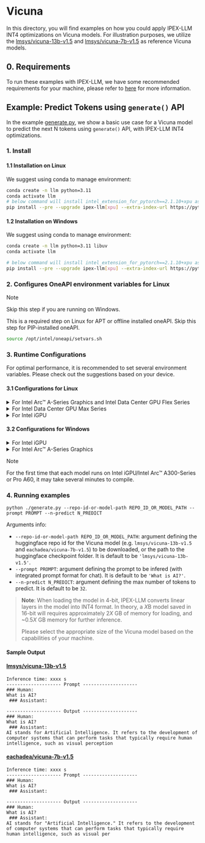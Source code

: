 # Vicuna
In this directory, you will find examples on how you could apply IPEX-LLM INT4 optimizations on Vicuna models. For illustration purposes, we utilize the [lmsys/vicuna-13b-v1.5](https://huggingface.co/lmsys/vicuna-13b-v1.5) and [lmsys/vicuna-7b-v1.5](https://huggingface.co/lmsys/vicuna-7b-v1.5) as reference Vicuna models.

## 0. Requirements
To run these examples with IPEX-LLM, we have some recommended requirements for your machine, please refer to [here](../../../README.md#requirements) for more information.

## Example: Predict Tokens using `generate()` API
In the example [generate.py](./generate.py), we show a basic use case for a Vicuna model to predict the next N tokens using `generate()` API, with IPEX-LLM INT4 optimizations.


### 1. Install
#### 1.1 Installation on Linux
We suggest using conda to manage environment:
```bash
conda create -n llm python=3.11
conda activate llm
# below command will install intel_extension_for_pytorch==2.1.10+xpu as default
pip install --pre --upgrade ipex-llm[xpu] --extra-index-url https://pytorch-extension.intel.com/release-whl/stable/xpu/us/
```

#### 1.2 Installation on Windows
We suggest using conda to manage environment:
```bash
conda create -n llm python=3.11 libuv
conda activate llm

# below command will install intel_extension_for_pytorch==2.1.10+xpu as default
pip install --pre --upgrade ipex-llm[xpu] --extra-index-url https://pytorch-extension.intel.com/release-whl/stable/xpu/us/
```

### 2. Configures OneAPI environment variables for Linux

> [!NOTE]
> Skip this step if you are running on Windows.

This is a required step on Linux for APT or offline installed oneAPI. Skip this step for PIP-installed oneAPI.

```bash
source /opt/intel/oneapi/setvars.sh
```

### 3. Runtime Configurations
For optimal performance, it is recommended to set several environment variables. Please check out the suggestions based on your device.
#### 3.1 Configurations for Linux
<details>

<summary>For Intel Arc™ A-Series Graphics and Intel Data Center GPU Flex Series</summary>

```bash
export USE_XETLA=OFF
export SYCL_PI_LEVEL_ZERO_USE_IMMEDIATE_COMMANDLISTS=1
export SYCL_CACHE_PERSISTENT=1
```

</details>

<details>

<summary>For Intel Data Center GPU Max Series</summary>

```bash
export LD_PRELOAD=${LD_PRELOAD}:${CONDA_PREFIX}/lib/libtcmalloc.so
export SYCL_PI_LEVEL_ZERO_USE_IMMEDIATE_COMMANDLISTS=1
export SYCL_CACHE_PERSISTENT=1
export ENABLE_SDP_FUSION=1
```
> Note: Please note that `libtcmalloc.so` can be installed by `conda install -c conda-forge -y gperftools=2.10`.
</details>

<details>

<summary>For Intel iGPU</summary>

```bash
export SYCL_CACHE_PERSISTENT=1
```

</details>

#### 3.2 Configurations for Windows
<details>

<summary>For Intel iGPU</summary>

```cmd
set SYCL_CACHE_PERSISTENT=1
```

</details>

<details>

<summary>For Intel Arc™ A-Series Graphics</summary>

```cmd
set SYCL_CACHE_PERSISTENT=1
```

</details>

> [!NOTE]
> For the first time that each model runs on Intel iGPU/Intel Arc™ A300-Series or Pro A60, it may take several minutes to compile.
### 4. Running examples

```
python ./generate.py --repo-id-or-model-path REPO_ID_OR_MODEL_PATH --prompt PROMPT --n-predict N_PREDICT
```

Arguments info:
- `--repo-id-or-model-path REPO_ID_OR_MODEL_PATH`: argument defining the huggingface repo id for the Vicuna model (e.g. `lmsys/vicuna-13b-v1.5` and `eachadea/vicuna-7b-v1.5`) to be downloaded, or the path to the huggingface checkpoint folder. It is default to be `'lmsys/vicuna-13b-v1.5'`.
- `--prompt PROMPT`: argument defining the prompt to be infered (with integrated prompt format for chat). It is default to be `'What is AI?'`.
- `--n-predict N_PREDICT`: argument defining the max number of tokens to predict. It is default to be `32`.

> **Note**: When loading the model in 4-bit, IPEX-LLM converts linear layers in the model into INT4 format. In theory, a *X*B model saved in 16-bit will requires approximately 2*X* GB of memory for loading, and ~0.5*X* GB memory for further inference.
>
> Please select the appropriate size of the Vicuna model based on the capabilities of your machine.

#### Sample Output
#### [lmsys/vicuna-13b-v1.5](https://huggingface.co/lmsys/vicuna-13b-v1.5)
```log
Inference time: xxxx s
-------------------- Prompt --------------------
### Human:
What is AI? 
 ### Assistant:

-------------------- Output --------------------
### Human:
What is AI? 
 ### Assistant:
AI stands for Artificial Intelligence. It refers to the development of computer systems that can perform tasks that typically require human intelligence, such as visual perception
```

#### [eachadea/vicuna-7b-v1.5](https://huggingface.co/lmsys/vicuna-7b-v1.5)
```log
Inference time: xxxx s
-------------------- Prompt --------------------
### Human:
What is AI? 
 ### Assistant:

-------------------- Output --------------------
### Human:
What is AI? 
 ### Assistant:
AI stands for "Artificial Intelligence." It refers to the development of computer systems that can perform tasks that typically require human intelligence, such as visual per
```
